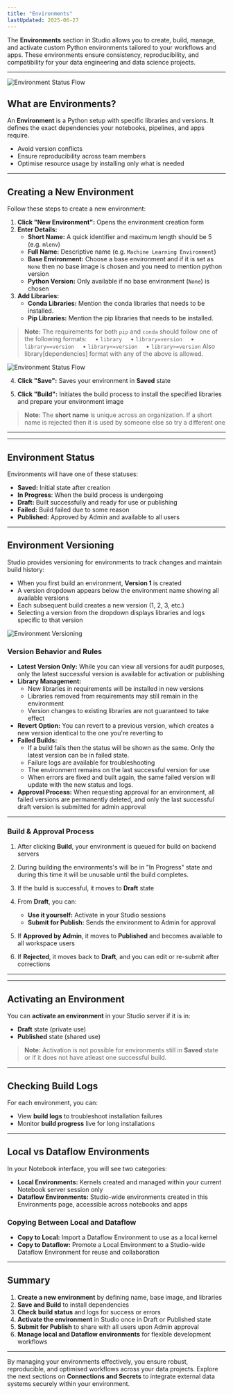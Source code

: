 ```yaml
---
title: "Environments"
lastUpdated: 2025-06-27
---
```



The **Environments** section in Studio allows you to create, build, manage, and activate custom Python environments tailored to your workflows and apps. These environments ensure consistency, reproducibility, and compatibility for your data engineering and data science projects.

---
![Environment Status Flow](../../../../assets/workspace/studio/environment.png)

##  What are Environments?

An **Environment** is a Python setup with specific libraries and versions. It defines the exact dependencies your notebooks, pipelines, and apps require.

- Avoid version conflicts  
- Ensure reproducibility across team members  
- Optimise resource usage by installing only what is needed

---


## Creating a New Environment

Follow these steps to create a new environment:

1. **Click "New Environment":** Opens the environment creation form  
2. **Enter Details:**  
   - **Short Name:** A quick identifier and maximum length should be 5 (e.g. `mlenv`)  
   - **Full Name:** Descriptive name (e.g. `Machine Learning Environment`)  
   - **Base Environment:** Choose a base environment and if it is set as `None` then no base image is chosen and you need to mention python version
   - **Python Version:** Only available if no base environment (`None`) is chosen
3. **Add Libraries:** 
   - **Conda Libraries:** Mention the conda libraries that needs to be installed.
   - **Pip Libraries:** Mention the pip libraries that needs to be installed.

> **Note:** The requirements for both `pip` and `conda` should follow one of the following formats:
>     • `library`
>     • `library=version`
>     • `library==version`
>     • `library<=version`
>     • `library>=version`
>     Also library[dependencies] format with any of the above is allowed.


![Environment Status Flow](../../../../assets/workspace/studio/env-creation.png)


4. **Click "Save":** Saves your environment in **Saved** state

5. **Click "Build":** Initiates the build process to install the specified libraries and prepare your environment image

>  **Note:** The **short name** is unique across an organization. If a short name is rejected then it is used by someone else so try a different one
---

---

##  Environment Status

Environments will have one of these statuses:

- **Saved:** Initial state after creation  
- **In Progress**: When the build process is undergoing
- **Draft:** Built successfully and ready for use or publishing  
- **Failed:** Build failed due to some reason
- **Published:** Approved by Admin and available to all users

---

## Environment Versioning

Studio provides versioning for environments to track changes and maintain build history:

- When you first build an environment, **Version 1** is created
- A version dropdown appears below the environment name showing all available versions
- Each subsequent build creates a new version (1, 2, 3, etc.)
- Selecting a version from the dropdown displays libraries and logs specific to that version

![Environment Versioning](../../../../assets/workspace/studio/env-versioning.png)

### Version Behavior and Rules

- **Latest Version Only:** While you can view all versions for audit purposes, only the latest successful version is available for activation or publishing
- **Library Management:** 
  - New libraries in requirements will be installed in new versions
  - Libraries removed from requirements may still remain in the environment
  - Version changes to existing libraries are not guaranteed to take effect
- **Revert Option:** You can revert to a previous version, which creates a new version identical to the one you're reverting to
- **Failed Builds:** 
  - If a build fails then the status will be shown as the same. Only the latest version can be in failed state.
  - Failure logs are available for troubleshooting
  - The environment remains on the last successful version for use
  - When errors are fixed and built again, the same failed version will update with the new status and logs.
- **Approval Process:** When requesting approval for an environment, all failed versions are permanently deleted, and only the last successful draft version is submitted for admin approval

---


###  **Build & Approval Process**

1. After clicking **Build**, your environment is queued for build on backend servers 
2. During building the environments's will be in "In Progress" state and during this time it will be unusable until the build completes. 
2. If the build is successful, it moves to **Draft** state  
3. From **Draft**, you can:

   - **Use it yourself:** Activate in your Studio sessions  
   - **Submit for Publish:** Sends the environment to Admin for approval

4. If **Approved by Admin**, it moves to **Published** and becomes available to all workspace users  
5. If **Rejected**, it moves back to **Draft**, and you can edit or re-submit after corrections

---

---

## Activating an Environment

You can **activate an environment** in your Studio server if it is in:

- **Draft** state (private use)  
- **Published** state (shared use)

>  **Note:** Activation is not possible for environments still in **Saved** state or if it does not have atleast one successful build.

---

## Checking Build Logs

For each environment, you can:

- View **build logs** to troubleshoot installation failures  
- Monitor **build progress** live for long installations

---

## Local vs Dataflow Environments

In your Notebook interface, you will see two categories:

- **Local Environments:** Kernels created and managed within your current Notebook server session only  
- **Dataflow Environments:** Studio-wide environments created in this Environments page, accessible across notebooks and apps

### Copying Between Local and Dataflow

- **Copy to Local:** Import a Dataflow Environment to use as a local kernel  
- **Copy to Dataflow:** Promote a Local Environment to a Studio-wide Dataflow Environment for reuse and collaboration

---

##  Summary

1. **Create a new environment** by defining name, base image, and libraries  
2. **Save and Build** to install dependencies  
3. **Check build status** and logs for success or errors  
4. **Activate the environment** in Studio once in Draft or Published state  
5. **Submit for Publish** to share with all users upon Admin approval  
6. **Manage local and Dataflow environments** for flexible development workflows

---

By managing your environments effectively, you ensure robust, reproducible, and optimised workflows across your data projects. Explore the next sections on **Connections and Secrets** to integrate external data systems securely within your environment.
